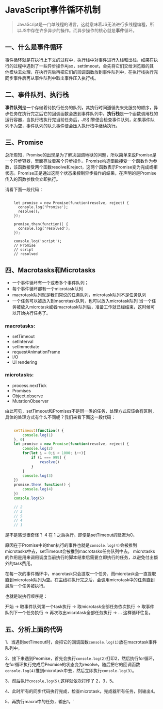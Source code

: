 # JavaScript事件循环机制
> JavaScript是一门单线程的语言，这就意味着JS无法进行多线程编程，所以JS中存在许多异步的操作。而异步操作的核心就是**事件**循环。

## 一、什么是事件循环
事件循环就是在执行上下文的过程中，执行栈中对事件进行入栈和出栈，如果在执行的过程中遇到了一些异步操作Ajax，settimeout，会先将它们交给浏览器的其他模块去处理，在执行完后再把它们的回调函数放到事件队列中，在执行栈执行完同步事件后再从事件队列中取出事件压入执行栈。

## 二、事件队列、执行栈
**事件队列**是一个存储着待执行任务的队列，其执行时间遵循先来先服务的顺序，异步任务在执行完之后它的回调函数会放到事件队列中。**执行栈**是一个函数调用栈的运行容器，当执行栈执行完当前任务后，JS引擎便会检查事件队列，如果事件队列不为空，事件队列的队头事件便会压入执行栈中继续执行。

## 三、Promise
总所周知，Promise的出现是为了解决回调地狱的问题，所以简单来说Promise是一个异步容器，里面存放着某个异步操作。Promise构造函数接受一个函数作为参数，该函数接受两个函数resolve和reject，这两个函数表示Promise变为完成或拒状态。Promise正是通过这两个状态来控制异步操作的结果，在声明的是Promise传入的函数参数会立即执行。

请看下面一段代码：

```
    
	let promise = new Promise(function(resolve, reject) {
	  console.log('Promise');
	  resolve();
	});
	
	promise.then(function() {
	  console.log('resolved');
	});
	
	console.log('script');
	// Promise
	// script
	// resolved
```

## 四、Macrotasks和Microtasks

- 一个事件循环有一个或者多个事件队列；
- 每个事件循环都有一个microtask队列
- macrotask队列就是我们常说的任务队列，microtask队列不是任务队列
- 一个任务可以被放入到macrotask队列，也可以放入microtask队列
当一个任务被放入microtask或者macrotask队列后，准备工作就已经结束，这时候可以开始执行任务了。

### macrotasks:
- setTimeout
- setInterval
- setImmediate
- requestAnimationFrame
- I/O
- UI rendering
### microtasks:
- process.nextTick
- Promises
- Object.observe
- MutationObserver

由此可见，setTimeout和Promises不是同一类的任务，处理方式应该会有区别，具体的处理方式有什么不同呢？我们来看下面这一段代码：

```javascript

	setTimeout(function() {
		console.log(1)
	}, 0)
	let promise = new Promise(function(resolve, reject) {
		console.log(2)
		for(let i = 0;i < 1000; i++){
			if (i === 999) {
				resolve()
			}
		}
		console.log(3)
	})
	promise.then( function() {
		console.log(4)
	})
	console.log(5)

	// 2 
	// 3 
	// 5
	// 4
	// 1

```

是不是感觉很奇怪？ 4 在 1 之后执行。即便是setTimeout的延迟为0。

原因在于Promise中的then执行的事件也就是`console.log(4)`会被推到microtasks中去，setTimeout会被推到macrotasks任务队列中去。
microtasks的作用是用来调用调度当前执行的脚本结束后需要立即执行的任务，以避免付出额外的task费用。

在每一次的事件循环中，macrotask只会提取一个任务，而microtask会一直提取直到microtask队列为空。在主线程执行完之后，会调用microtask中的任务直到最后一个任务被执行。

也就是说执行顺序是：

开始 -> 取事件队列第一个task执行 -> 取microtask全部任务依次执行 -> 取事件队列下一个任务执行 -> 再次取出microtask全部任务执行 -> ... 这样循环往复。

## 五、分析上面的代码
1、当遇到setTimeout时，会把它的回调函数`console.log(1)`放在macrotask事件队列中。

2、接下来遇到Peomise，首先会执行`console.log(2)`打印2，然后执行for循环，在for循环执行完成后Peomise的状态变为resolve，随后把它的回调函数`console.log(4)`推到microtask中去，然后立即执行`console.log(3)`。

3、然后执行`cnosole,log(5)`,这样就依次打印了 2，3，5。

4、此时所有的同步代码执行完成，检查microtask，完成器所有任务，则输出4。

5、再执行macro中的任务，输出1。`